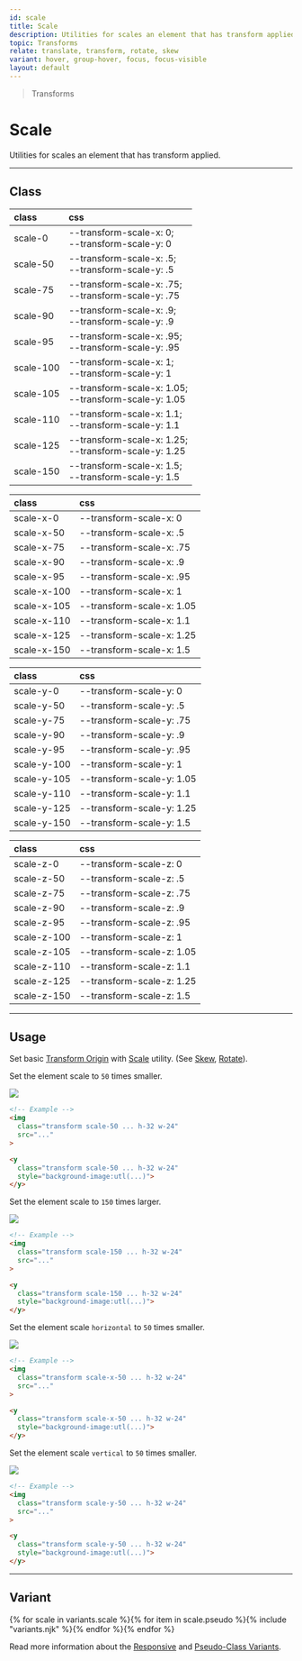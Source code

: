 ```yaml
---
id: scale
title: Scale
description: Utilities for scales an element that has transform applied.
topic: Transforms
relate: translate, transform, rotate, skew
variant: hover, group-hover, focus, focus-visible
layout: default
---
```


> Transforms

# Scale

Utilities for scales an element that has transform applied.

---

## Class

| <span class="px-3 py-1 text-white (dark)text-charcoal-100 bg-gray-700 (dark)bg-gray-600 rounded-full">class</span> | <span class="px-3 py-1 text-white (dark)text-charcoal-100 bg-gray-700 (dark)bg-gray-600 rounded-full">css</span> |
|:--|:--|
| scale-0 | --transform-scale-x: 0; <br> --transform-scale-y: 0 |
| scale-50 | --transform-scale-x: .5; <br> --transform-scale-y: .5 |
| scale-75 | --transform-scale-x: .75; <br> --transform-scale-y: .75 |
| scale-90 | --transform-scale-x: .9; <br> --transform-scale-y: .9 |
| scale-95 | --transform-scale-x: .95; <br> --transform-scale-y: .95 |
| scale-100 | --transform-scale-x: 1; <br> --transform-scale-y: 1 |
| scale-105 | --transform-scale-x: 1.05; <br> --transform-scale-y: 1.05 |
| scale-110 | --transform-scale-x: 1.1; <br> --transform-scale-y: 1.1|
| scale-125 | --transform-scale-x: 1.25; <br> --transform-scale-y: 1.25 |
| scale-150 | --transform-scale-x: 1.5; <br> --transform-scale-y: 1.5 |

| <span class="px-3 py-1 text-white (dark)text-charcoal-100 bg-gray-700 (dark)bg-gray-600 rounded-full">class</span> | <span class="px-3 py-1 text-white (dark)text-charcoal-100 bg-gray-700 (dark)bg-gray-600 rounded-full">css</span> |
|:--|:--|
| scale-x-0 | --transform-scale-x: 0 |
| scale-x-50 | --transform-scale-x: .5 |
| scale-x-75 | --transform-scale-x: .75 |
| scale-x-90 | --transform-scale-x: .9 |
| scale-x-95 | --transform-scale-x: .95 |
| scale-x-100 | --transform-scale-x: 1 |
| scale-x-105 | --transform-scale-x: 1.05 |
| scale-x-110 | --transform-scale-x: 1.1 |
| scale-x-125 | --transform-scale-x: 1.25 |
| scale-x-150 | --transform-scale-x: 1.5 |

| <span class="px-3 py-1 text-white (dark)text-charcoal-100 bg-gray-700 (dark)bg-gray-600 rounded-full">class</span> | <span class="px-3 py-1 text-white (dark)text-charcoal-100 bg-gray-700 (dark)bg-gray-600 rounded-full">css</span> |
|:--|:--|
| scale-y-0 | --transform-scale-y: 0 |
| scale-y-50 | --transform-scale-y: .5 |
| scale-y-75 | --transform-scale-y: .75 |
| scale-y-90 | --transform-scale-y: .9 |
| scale-y-95 | --transform-scale-y: .95 |
| scale-y-100 | --transform-scale-y: 1 |
| scale-y-105 | --transform-scale-y: 1.05 |
| scale-y-110 | --transform-scale-y: 1.1 |
| scale-y-125 | --transform-scale-y: 1.25 |
| scale-y-150 | --transform-scale-y: 1.5 |

| <span class="px-3 py-1 text-white (dark)text-charcoal-100 bg-gray-700 (dark)bg-gray-600 rounded-full">class</span> | <span class="px-3 py-1 text-white (dark)text-charcoal-100 bg-gray-700 (dark)bg-gray-600 rounded-full">css</span> |
|:--|:--|
| scale-z-0 | --transform-scale-z: 0 |
| scale-z-50 | --transform-scale-z: .5 |
| scale-z-75 | --transform-scale-z: .75 |
| scale-z-90 | --transform-scale-z: .9 |
| scale-z-95 | --transform-scale-z: .95 |
| scale-z-100 | --transform-scale-z: 1 |
| scale-z-105 | --transform-scale-z: 1.05 |
| scale-z-110 | --transform-scale-z: 1.1 |
| scale-z-125 | --transform-scale-z: 1.25 |
| scale-z-150 | --transform-scale-z: 1.5 |

---

## Usage

Set basic [Transform Origin](/transform-origin/) with [Scale](/scale/) utility. (See [Skew](/skew/), [Rotate](/rotate/)).

Set the element scale to `50` times smaller.

<y class="my-6 mx-auto w-32">
  <y class="h-24 w-24 bg-red-300 flex justify-center items-center">
    <img
      class="h-20 w-20 transform scale-50 rounded shadow"
      src="https://picsum.photos/80?=1"
    >
  </y>
</y>

```html
<!-- Example -->
<img
  class="transform scale-50 ... h-32 w-24"
  src="..."
>

<y
  class="transform scale-50 ... h-32 w-24"
  style="background-image:utl(...)">
</y>
```

Set the element scale to `150` times larger.

<y class="my-6 mx-auto w-32">
  <y class="h-24 w-24 bg-red-300 flex justify-center items-center">
    <img
      class="h-20 w-20 transform scale-150 rounded shadow"
      src="https://picsum.photos/80?=1"
    >
  </y>
</y>

```html
<!-- Example -->
<img
  class="transform scale-150 ... h-32 w-24"
  src="..."
>

<y
  class="transform scale-150 ... h-32 w-24"
  style="background-image:utl(...)">
</y>
```

Set the element scale `horizontal` to `50` times smaller.

<y class="my-6 mx-auto w-32">
  <y class="h-24 w-24 bg-red-300 flex justify-center items-center">
    <img
      class="h-20 w-20 transform scale-x-50 rounded shadow"
      src="https://picsum.photos/80?=1"
    >
  </y>
</y>

```html
<!-- Example -->
<img
  class="transform scale-x-50 ... h-32 w-24"
  src="..."
>

<y
  class="transform scale-x-50 ... h-32 w-24"
  style="background-image:utl(...)">
</y>
```

Set the element scale `vertical` to `50` times smaller.

<y class="my-6 mx-auto w-32">
  <y class="h-24 w-24 bg-red-300 flex justify-center items-center">
    <img
      class="h-20 w-20 transform scale-y-50 rounded shadow"
      src="https://picsum.photos/80?=1"
    >
  </y>
</y>

```html
<!-- Example -->
<img
  class="transform scale-y-50 ... h-32 w-24"
  src="..."
>

<y
  class="transform scale-y-50 ... h-32 w-24"
  style="background-image:utl(...)">
</y>
```

---

## Variant

<y class="flex flex-gap-2 flex-wrap justify-start items-center">{% for scale in variants.scale %}{% for item in scale.pseudo %}{% include "variants.njk" %}{% endfor %}{% endfor %}</y>

Read more information about the [Responsive](/responsive) and [Pseudo-Class Variants](/pseudo-class-variants/).

